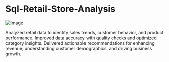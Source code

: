 # Sql-Retail-Store-Analysis
![Image](https://github.com/user-attachments/assets/cdbb9b14-9c51-462c-8ffa-d829e1083985)

Analyzed retail data to identify sales trends, customer behavior, and product performance. Improved data accuracy with quality checks and optimized category insights. Delivered actionable recommendations for enhancing revenue, understanding customer demographics, and driving business growth.
